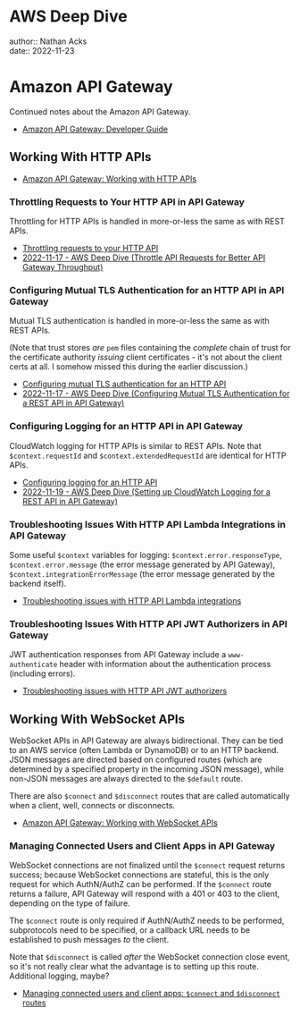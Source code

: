 # AWS Deep Dive

author:: Nathan Acks  
date:: 2022-11-23

# Amazon API Gateway

Continued notes about the Amazon API Gateway.

* [Amazon API Gateway: Developer Guide](https://docs.aws.amazon.com/apigateway/latest/developerguide/welcome.html)

## Working With HTTP APIs

* [Amazon API Gateway: Working with HTTP APIs](https://docs.aws.amazon.com/apigateway/latest/developerguide/http-api.html)

### Throttling Requests to Your HTTP API in API Gateway

Throttling for HTTP APIs is handled in more-or-less the same as with REST APIs.

* [Throttling requests to your HTTP API](https://docs.aws.amazon.com/apigateway/latest/developerguide/http-api-throttling.html)
* [2022-11-17 - AWS Deep Dive (Throttle API Requests for Better API Gateway Throughput)](2022-11-17-aws-deep-dive.md)

### Configuring Mutual TLS Authentication for an HTTP API in API Gateway

Mutual TLS authentication is handled in more-or-less the same as with REST APIs.

(Note that trust stores *are* `pem` files containing the *complete* chain of trust for the certificate authority *issuing* client certificates - it's not about the client certs at all. I somehow missed this during the earlier discussion.)

* [Configuring mutual TLS authentication for an HTTP API](https://docs.aws.amazon.com/apigateway/latest/developerguide/http-api-mutual-tls.html)
* [2022-11-17 - AWS Deep Dive (Configuring Mutual TLS Authentication for a REST API in API Gateway)](2022-11-17-aws-deep-dive.md)

### Configuring Logging for an HTTP API in API Gateway

CloudWatch logging for HTTP APIs is similar to REST APIs. Note that `$context.requestId` and `$context.extendedRequestId` are identical for HTTP APIs.

* [Configuring logging for an HTTP API](https://docs.aws.amazon.com/apigateway/latest/developerguide/http-api-logging.html)
* [2022-11-19 - AWS Deep Dive (Setting up CloudWatch Logging for a REST API in API Gateway)](2022-11-19-aws-deep-dive.md)

### Troubleshooting Issues With HTTP API Lambda Integrations in API Gateway

Some useful `$context` variables for logging: `$context.error.responseType`, `$context.error.message` (the error message generated by API Gateway), `$context.integrationErrorMessage` (the error message generated by the backend itself).

* [Troubleshooting issues with HTTP API Lambda integrations](https://docs.aws.amazon.com/apigateway/latest/developerguide/http-api-troubleshooting-lambda.html)

### Troubleshooting Issues With HTTP API JWT Authorizers in API Gateway

JWT authentication responses from API Gateway include a `www-authenticate` header with information about the authentication process (including errors).

* [Troubleshooting issues with HTTP API JWT authorizers](https://docs.aws.amazon.com/apigateway/latest/developerguide/http-api-troubleshooting-jwt.html)

## Working With WebSocket APIs

WebSocket APIs in API Gateway are always bidirectional. They can be tied to an AWS service (often Lambda or DynamoDB) or to an HTTP backend. JSON messages are directed based on configured routes (which are determined by a specified property in the incoming JSON message), while non-JSON messages are always directed to the `$default` route.

There are also `$connect` and `$disconnect` routes that are called automatically when a client, well, connects or disconnects.

* [Amazon API Gateway: Working with WebSocket APIs](https://docs.aws.amazon.com/apigateway/latest/developerguide/apigateway-websocket-api.html)

### Managing Connected Users and Client Apps in API Gateway

WebSocket connections are not finalized until the `$connect` request returns success; because WebSocket connections are stateful, this is the only request for which AuthN/AuthZ can be performed. If the `$connect` route returns a failure, API Gateway will respond with a 401 or 403 to the client, depending on the type of failure.

The `$connect` route is only required if AuthN/AuthZ needs to be performed, subprotocols need to be specified, or a callback URL needs to be established to push messages *to* the client.

Note that `$disconnect` is called *after* the WebSocket connection close event, so it's not really clear what the advantage is to setting up this route. Additional logging, maybe?

* [Managing connected users and client apps: `$connect` and `$disconnect` routes](https://docs.aws.amazon.com/apigateway/latest/developerguide/apigateway-websocket-api-route-keys-connect-disconnect.html)
